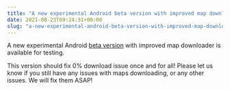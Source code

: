 ```yaml
---
title: "A new experimental Android beta version with improved map downloader is available for testing"
date: 2021-08-23T09:24:31+00:00
slug: "a-new-experimental-android-beta-version-with-improved-map-downloader-is-available-for-testing"
---
```


A new experimental Android [beta version](https://appdistribution.firebase.dev/i/9ec3bca5e2b47373) with improved map downloader is available for testing.

This version should fix 0% download issue once and for all! Please let us know if you still have any issues with maps downloading, or any other issues. We will fix them ASAP!
